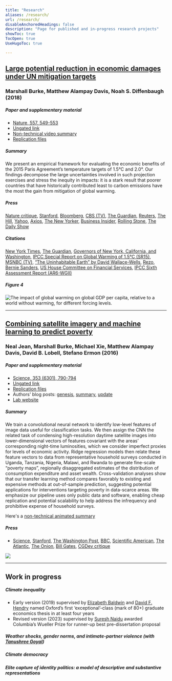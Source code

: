 ```yaml
---
title: "Research"
aliases: /research/
url: /research/
disableAnchoredHeadings: false
description: "Page for published and in-progress research projects"
showToc: true
TocOpen: true
UseHugoToc: true

---
```


## [Large potential reduction in economic damages under UN mitigation targets](https://www.nature.com/articles/s41586-018-0071-9)

### Marshall Burke, Matthew Alampay Davis, Noah S. Diffenbaugh (2018)

##### Paper and supplementary material

+ [Nature, 557, 549-553](https://www.nature.com/articles/s41586-018-0071-9)
+ [Ungated link](/papers/BurkeDavisDiffenbaugh2018.pdf)
+ [Non-technical video summary](http://www.youtube.com/watch?v=DafZSeIGLNE)
+ [Replication files](https://github.com/wmadavis/BDD2018)

##### Summary

We present an empirical framework for evaluating the economic benefits of the 2015 Paris Agreement’s temperature targets of 1.5°C and 2.0°. Our findings decompose the large uncertainties involved in such projection exercises and stress the inequity in impacts: it is a stark result that poorer countries that have historically contributed least to carbon emissions have the most the gain from mitigation of global warming.

##### Press

[Nature critique](https://www.nature.com/articles/d41586-018-05198-7), [Stanford](https://news.stanford.edu/2018/05/23/reducing-emissions-save-trillions/), [Bloomberg](https://www.bna.com/money-fewer-woes-n57982093114/), [CBS (TV)](https://www.youtube.com/watch?v=29c7dTBEdcA), [The Guardian](https://www.theguardian.com/environment/2018/may/23/hitting-toughest-climate-target-will-save-world-30tn-in-damages-analysis-shows), [Reuters](https://www.weforum.org/agenda/2018/05/strict-curbs-on-global-warming-would-buoy-world-economy), [The Hill](https://thehill.com/opinion/energy-environment/389550-paris-agreement-goals-could-save-trillions-in-avoided-climate), [Yahoo](https://www.yahoo.com/news/fighting-climate-change-could-save-172228421.html), [Axios](https://www.axios.com/climate-change-paris-agreement-economic-costs-gdp-127aea31-085a-487d-b8b8-b1e7a2befcca.html), [The New Yorker](https://www.newyorker.com/news/news-desk/the-false-choice-between-economic-growth-and-combatting-climate-change), [Business Insider](https://www.businessinsider.com/climate-change-capitalism-economic-threat-worse-than-depression-2019-2?r=US&IR=T), [Rolling Stone](https://www.rollingstone.com/politics/politics-news/why-the-green-new-deal-is-cheap-actually-965794/), [The Daily Show](https://www.youtube.com/watch?v=40JS3W4um7o)

##### Citations

[New York Times](https://www.nytimes.com/2018/10/15/climate/trump-climate-change-fact-check.html?smid=tw-nytimes&smtyp=cur), [The Guardian](https://www.theguardian.com/us-news/2018/oct/15/fact-check-donald-trumps-claims-versus-climate-science), [Governors of New York, California, and Washington](https://www.usatoday.com/story/opinion/2018/06/01/climate-change-work-continues-trumps-paris-retreat-governors-column/661059002/), [IPCC Special Report on Global Warming of 1.5°C (SR15)](https://www.ipcc.ch/sr15/chapter/chapter-3/), [MSNBC (TV)](https://www.msnbc.com/morning-joe/watch/-we-are-entering-into-an-unprecedented-climate-1445411907673?fbclid=IwAR1pVWunxrM0UWURQKo06aSEMqZPFG6dZ_PZS4VDxbbn7u2cONwY_OaT5MY), [“The Uninhabitable Earth” by David Wallace-Wells](https://www.penguinrandomhouse.com/books/586541/the-uninhabitable-earth-by-david-wallace-wells/), [Rezo](https://www.nytimes.com/2019/05/25/world/europe/rezo-cdu-youtube-germany.html), [Bernie Sanders](https://berniesanders.com/issues/the-green-new-deal/), [US House Committee on Financial Services](https://financialservices.house.gov/calendar/eventsingle.aspx?EventID=404231#Wbcast03222017), [IPCC Sixth Assessment Report (AR6-WGII)](https://www.ipcc.ch/report/ar6/wg2/)

##### Figure 4

![The impact of global warming on global GDP per capita, relative to a world without warming, for different forcing levels.](https://media.springernature.com/full/springer-static/image/art%3A10.1038%2Fs41586-018-0071-9/MediaObjects/41586_2018_71_Fig4_HTML.jpg)

---

## [Combining satellite imagery and machine learning to predict poverty](https://doi.org/10.1126/science.aaf7894)


### Neal Jean, Marshall Burke, Michael Xie, Matthew Alampay Davis, David B. Lobell, Stefano Ermon (2016)

##### Paper and supplementary material

+ [Science, 353 (6301), 790-794](https://www.science.org/doi/10.1126/science.aaf7894)
+ [Ungated link](/papers/JeanEtAl2016.pdf)
+ [Replication files](https://github.com/nealjean/predicting-poverty)
+ Authors' blog posts: [genesis](http://www.g-feed.com/2016/08/risk-aversion-in-science.html), [summary](http://www.g-feed.com/2016/08/economics-from-space.html), [update](http://www.g-feed.com/2017/02/targeting-poverty-with-satellites.html)
+ [Lab website](http://sustain.stanford.edu/predicting-poverty)

##### Summary

We train a convolutional neural network to identify low-level features of image data useful for classification tasks. We then assign the CNN the related task of condensing high-resolution daytime satellite images into lower-dimensional vectors of features covariant with the areas’ corresponding night-time luminosities, which we consider imperfect proxies for levels of economic activity. Ridge regression models then relate these feature vectors to data from representative household surveys conducted in Uganda, Tanzania, Nigeria, Malawi, and Rwanda to generate fine-scale “poverty maps”, regionally disaggregated estimates of the distribution of consumption expenditure and asset wealth. Cross-validation analyses show that our transfer learning method compares favorably to existing and expensive methods at out-of-sample prediction, suggesting potential applications for interventions targeting poverty in data-scarce areas. We emphasize our pipeline uses only public data and software, enabling cheap replication and potential scalability to help address the infrequency and prohibitive expense of household surveys.

Here's a [non-technical animated summary](http://www.youtube.com/watch?v=DafZSeIGLNE)

##### Press

+ [Science](http://science.sciencemag.org/content/353/6301/753), [Stanford](https://news.stanford.edu/2016/08/18/combining-satellite-data-machine-learning-to-map-poverty/), [The Washington Post](https://www.washingtonpost.com/news/wonk/wp/2016/08/24/how-satellite-images-are-helping-find-the-worlds-hidden-poor/?noredirect=on&utm_term=.ad5ca2f277da), [BBC](https://www.bbc.co.uk/news/science-environment-37122748), [Scientific American](https://www.scientificamerican.com/article/2016-world-changing-ideas/), [The Atlantic](https://www.theatlantic.com/technology/archive/2016/08/can-satellites-learn-to-see-poverty/497153/), [The Onion](https://www.theonion.com/satellite-images-could-predict-poverty-1819563263), [Bill Gates](https://twitter.com/BillGates/status/773188644014350336), [CGDev critique](https://www.cgdev.org/blog/can-we-measure-poverty-outer-space)

![](/papers/PovertyMap.png)

---

## Work in progress

##### Climate inequality

+ Early version (2019) supervised by [Elizabeth Baldwin](http://elizabeth-baldwin.me.uk/) and [David F. Hendry](https://www.nuffield.ox.ac.uk/people/profiles/david-hendry/) named Oxford’s first ‘exceptional’-class (mark of 80+) graduate economics thesis in at least four years
+ Revised version (2023) supervised by [Suresh Naidu](https://sites.santafe.edu/~snaidu/) awarded Columbia’s Wueller Prize for runner-up best pre-dissertation proposal

##### Weather shocks, gender norms, and intimate-partner violence (with [Tanushree Goyal](https://www.tanushreegoyal.com/))

##### Climate democracy

##### Elite capture of identity politics: a model of descriptive and substantive representations
